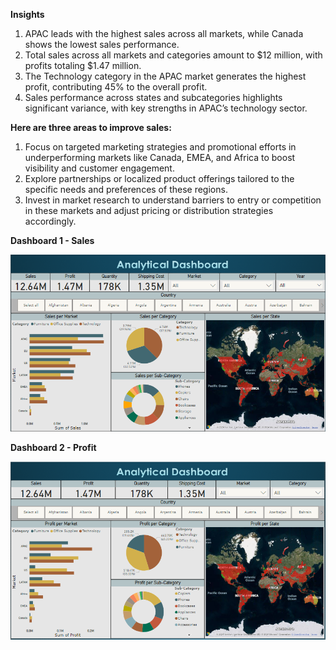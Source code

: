 **Insights**
1. APAC leads with the highest sales across all markets, while Canada shows the lowest sales performance.
2. Total sales across all markets and categories amount to $12 million, with profits totaling $1.47 million.
3. The Technology category in the APAC market generates the highest profit, contributing 45% to the overall profit.
4. Sales performance across states and subcategories highlights significant variance, with key strengths in APAC’s technology sector.

**Here are three areas to improve sales:**
1. Focus on targeted marketing strategies and promotional efforts in underperforming markets like Canada, EMEA, and Africa to boost visibility and customer engagement.
2. Explore partnerships or localized product offerings tailored to the specific needs and preferences of these regions.
3. Invest in market research to understand barriers to entry or competition in these markets and adjust pricing or distribution strategies accordingly.

**Dashboard 1 - Sales**

![Image1](https://github.com/RohanKoti/Global-Store-Sales-Profit-analysis/blob/main/Sales.PNG?raw=true)


**Dashboard 2 - Profit**

![Image2](https://github.com/RohanKoti/Global-Store-Sales-Profit-analysis/blob/main/Profit.PNG?raw=true)
